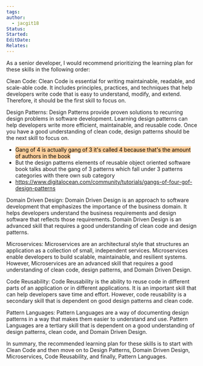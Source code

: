 ```yaml
---
tags: 
author:
  - jacgit18
Status: 
Started: 
EditDate: 
Relates:
---
```

As a senior developer, I would recommend prioritizing the learning plan for these skills in the following order:

Clean Code: Clean Code is essential for writing maintainable, readable, and scale-able code. It includes principles, practices, and techniques that help developers write code that is easy to understand, modify, and extend. Therefore, it should be the first skill to focus on.

Design Patterns: Design Patterns provide proven solutions to recurring design problems in software development. Learning design patterns can help developers write more efficient, maintainable, and reusable code. Once you have a good understanding of clean code, design patterns should be the next skill to focus on.


- <mark style="background: #FFB86CA6;">Gang of 4 is actually gang of 3 it's called 4 because that's the amount of authors in the book</mark>
- But the design patterns elements of reusable object oriented software book talks about the gang of 3 patterns which fall under 3 patterns categories with there own sub category
- https://www.digitalocean.com/community/tutorials/gangs-of-four-gof-design-patterns




Domain Driven Design: Domain Driven Design is an approach to software development that emphasizes the importance of the business domain. It helps developers understand the business requirements and design software that reflects those requirements. Domain Driven Design is an advanced skill that requires a good understanding of clean code and design patterns.

Microservices: Microservices are an architectural style that structures an application as a collection of small, independent services. Microservices enable developers to build scalable, maintainable, and resilient systems. However, Microservices are an advanced skill that requires a good understanding of clean code, design patterns, and Domain Driven Design.


Code Reusability: Code Reusability is the ability to reuse code in different parts of an application or in different applications. It is an important skill that can help developers save time and effort. However, code reusability is a secondary skill that is dependent on good design patterns and clean code.

Pattern Languages: Pattern Languages are a way of documenting design patterns in a way that makes them easier to understand and use. Pattern Languages are a tertiary skill that is dependent on a good understanding of design patterns, clean code, and Domain Driven Design.

In summary, the recommended learning plan for these skills is to start with Clean Code and then move on to Design Patterns, Domain Driven Design, Microservices, Code Reusability, and finally, Pattern Languages.




